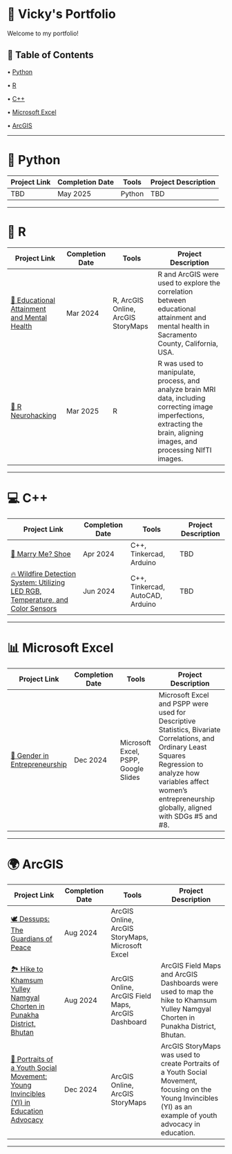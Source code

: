 # 📁 Vicky's Portfolio
Welcome to my portfolio! <p>
## 📑 Table of Contents <br>
• [Python](https://github.com/redefiningvicky/Portfolio-Guide?tab=readme-ov-file#-python-)  <p>
• [R](https://github.com/redefiningvicky/Portfolio-Guide?tab=readme-ov-file#-python-)  <p>
• [C++](https://github.com/redefiningvicky/Portfolio-Guide?tab=readme-ov-file#-c-)  <p>
• [Microsoft Excel](https://github.com/redefiningvicky/Portfolio-Guide?tab=readme-ov-file#-microsoft-excel-)  <p> 
• [ArcGIS](https://github.com/redefiningvicky/Portfolio-Guide?tab=readme-ov-file#-arcgis-)  <p>

---
# 🐍 Python <br>

| Project Link  | Completion Date | Tools | Project Description |
| ------------- | ------------- | ------------- | ------------- |
| TBD  | May 2025  | Python  | TBD  |

---
# 🔵 R <br>

| Project Link  | Completion Date | Tools | Project Description |
| ------------- | ------------- | ------------- | ------------- |
| [🧠 Educational Attainment and Mental Health](https://github.com/redefiningvicky/Educational-Attainment-and-Mental-Health)  | Mar 2024  | R, ArcGIS Online, ArcGIS StoryMaps  | R and ArcGIS were used to explore the correlation between educational attainment and mental health in Sacramento County, California, USA.  |
| [🔬 R Neurohacking](https://github.com/redefiningvicky/R-Neurohacking)  | Mar 2025  | R  | R was used to manipulate, process, and analyze brain MRI data, including correcting image imperfections, extracting the brain, aligning images, and processing NIfTI images.  |

---
# 💻 C++ <br>

| Project Link  | Completion Date | Tools | Project Description |
| ------------- | ------------- | ------------- | ------------- |
| [🥿 Marry Me? Shoe](https://github.com/redefiningvicky/Marry-Me-Shoe)  | Apr 2024  | C++, Tinkercad, Arduino  | TBD  |
| [🔥 Wildfire Detection System: Utilizing LED RGB, Temperature, and Color Sensors](https://github.com/redefiningvicky/Wildfire-Detection-System)  | Jun 2024  | C++, Tinkercad, AutoCAD, Arduino  | TBD  |

---
# 📊 Microsoft Excel <br>

| Project Link  | Completion Date | Tools | Project Description |
| ------------- | ------------- | ------------- | ------------- |
| [🤝 Gender in Entrepreneurship](https://github.com/redefiningvicky/Gender-in-Entrepreneurship)  | Dec 2024  | Microsoft Excel, PSPP, Google Slides  | Microsoft Excel and PSPP were used for Descriptive Statistics, Bivariate Correlations, and Ordinary Least Squares Regression to analyze how variables affect women’s entrepreneurship globally, aligned with SDGs #5 and #8.  |

---
# 🌍 ArcGIS <br>

| Project Link  | Completion Date | Tools | Project Description |
| ------------- | ------------- | ------------- | ------------- |
| [🕊️ Dessups: The Guardians of Peace](https://github.com/redefiningvicky/Dessups-The-Guardians-of-Peace)  | Aug 2024 | ArcGIS Online, ArcGIS StoryMaps, Microsoft Excel  |   |
| [🏞️ Hike to Khamsum Yulley Namgyal Chorten in Punakha District, Bhutan](https://github.com/redefiningvicky/Hike-to-Khamsum-Yulley-Namgyal-Chorten)  | Aug 2024 | ArcGIS Online, ArcGIS Field Maps, ArcGIS Dashboard  |  ArcGIS Field Maps and ArcGIS Dashboards were used to map the hike to Khamsum Yulley Namgyal Chorten in Punakha District, Bhutan. |
| [📢 Portraits of a Youth Social Movement: Young Invincibles (YI) in Education Advocacy](https://github.com/redefiningvicky/Portraits-of-a-Youth-Social-Movement)  | Dec 2024  | ArcGIS Online, ArcGIS StoryMaps  |  ArcGIS StoryMaps was used to create Portraits of a Youth Social Movement, focusing on the Young Invincibles (YI) as an example of youth advocacy in education. |

---
